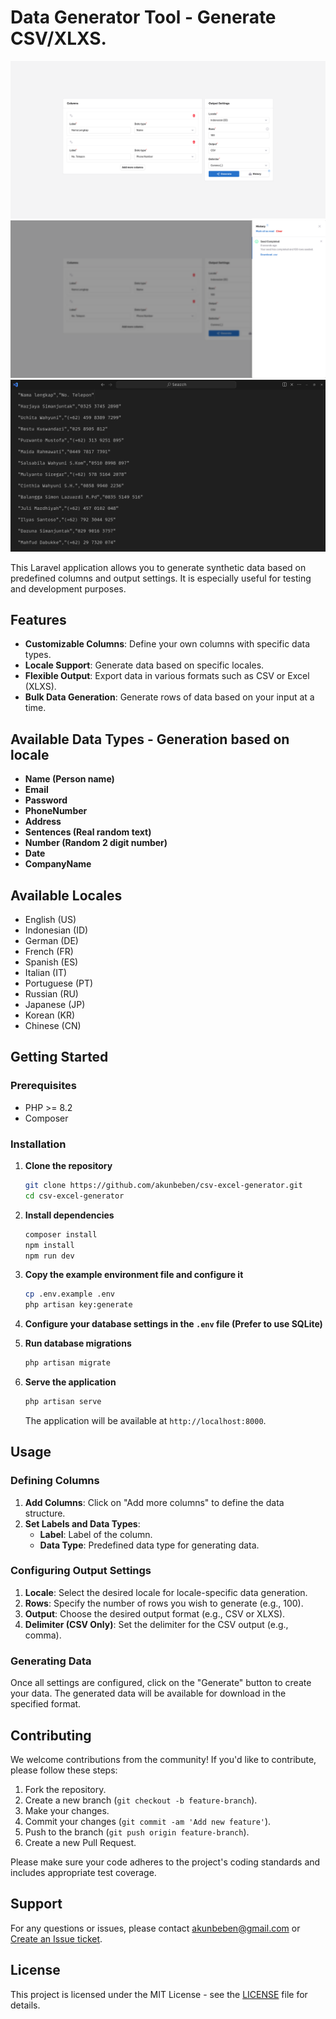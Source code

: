 # Data Generator Tool - Generate CSV/XLXS.

![Main](screenshots/main.png)
![History](screenshots/history.png)
![Result](screenshots/image.png)

This Laravel application allows you to generate synthetic data based on predefined columns and output settings. It is especially useful for testing and development purposes.

## Features

- **Customizable Columns**: Define your own columns with specific data types.
- **Locale Support**: Generate data based on specific locales.
- **Flexible Output**: Export data in various formats such as CSV or Excel (XLXS).
- **Bulk Data Generation**: Generate rows of data based on your input at a time.

## Available Data Types - Generation based on locale

- **Name (Person name)**
- **Email**
- **Password**
- **PhoneNumber**
- **Address**
- **Sentences (Real random text)**
- **Number (Random 2 digit number)**
- **Date**
- **CompanyName**

## Available Locales

- English (US)
- Indonesian (ID)
- German (DE)
- French (FR)
- Spanish (ES)
- Italian (IT)
- Portuguese (PT)
- Russian (RU)
- Japanese (JP)
- Korean (KR)
- Chinese (CN)

## Getting Started

### Prerequisites

- PHP >= 8.2
- Composer

### Installation

1. **Clone the repository**

    ```bash
    git clone https://github.com/akunbeben/csv-excel-generator.git
    cd csv-excel-generator
    ```

2. **Install dependencies**

    ```bash
    composer install
    npm install
    npm run dev
    ```

3. **Copy the example environment file and configure it**

    ```bash
    cp .env.example .env
    php artisan key:generate
    ```

4. **Configure your database settings in the `.env` file (Prefer to use SQLite)**

5. **Run database migrations**

    ```bash
    php artisan migrate
    ```

6. **Serve the application**

    ```bash
    php artisan serve
    ```

    The application will be available at `http://localhost:8000`.

## Usage

### Defining Columns

1. **Add Columns**: Click on "Add more columns" to define the data structure.
2. **Set Labels and Data Types**:
    - **Label**: Label of the column.
    - **Data Type**: Predefined data type for generating data.

### Configuring Output Settings

1. **Locale**: Select the desired locale for locale-specific data generation.
2. **Rows**: Specify the number of rows you wish to generate (e.g., 100).
3. **Output**: Choose the desired output format (e.g., CSV or XLXS).
4. **Delimiter (CSV Only)**: Set the delimiter for the CSV output (e.g., comma).

### Generating Data

Once all settings are configured, click on the "Generate" button to create your data. The generated data will be available for download in the specified format.

## Contributing

We welcome contributions from the community! If you'd like to contribute, please follow these steps:

1. Fork the repository.
2. Create a new branch (`git checkout -b feature-branch`).
3. Make your changes.
4. Commit your changes (`git commit -am 'Add new feature'`).
5. Push to the branch (`git push origin feature-branch`).
6. Create a new Pull Request.

Please make sure your code adheres to the project's coding standards and includes appropriate test coverage.

## Support

For any questions or issues, please contact akunbeben@gmail.com or [Create an Issue ticket](https://github.com/akunbeben/csv-excel-generator/issues).

## License

This project is licensed under the MIT License - see the [LICENSE](LICENSE) file for details.
